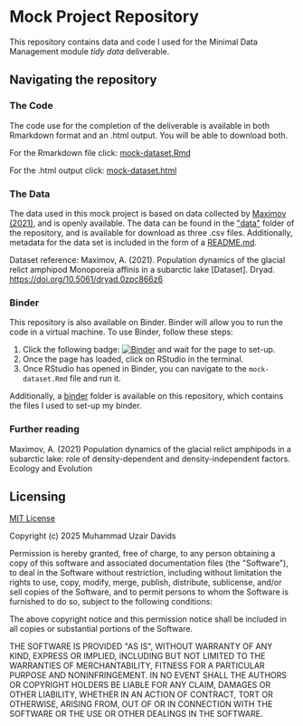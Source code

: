 # Mock Project Repository
This repository contains data and code I used for the Minimal Data Management module *tidy data* deliverable. 

## Navigating the repository
### The Code
The code use for the completion of the deliverable is available in both Rmarkdown format and an .html output. You will be able to download both.  

For the Rmarkdown file click: [mock-dataset.Rmd](https://github.com/muhammaduzairdavids/mock-project-repository/blob/main/mock-dataset.Rmd) 

For the .html output click: [mock-dataset.html](https://github.com/muhammaduzairdavids/mock-project-repository/blob/main/mock-dataset.html)

### The Data
The data used in this mock project is based on data collected by [Maximov (2021)](https://doi.org/10.5061/dryad.0zpc866z6), and is openly available. The data can be found in the ["data"](https://github.com/muhammaduzairdavids/mock-project-repository/tree/main/data) folder of the repository, and is available for download as three .csv files. Additionally, metadata for the data set is included in the form of a [README.md](https://github.com/muhammaduzairdavids/mock-project-repository/blob/main/data/README.md).

Dataset reference: Maximov, A. (2021). Population dynamics of the glacial relict amphipod Monoporeia affinis in a subarctic lake [Dataset]. Dryad. https://doi.org/10.5061/dryad.0zpc866z6 

### Binder
This repository is also available on Binder. Binder will allow you to run the code in a virtual machine. To use Binder, follow these steps:

1. Click the following badge: [![Binder](https://mybinder.org/badge_logo.svg)](https://mybinder.org/v2/gh/muhammaduzairdavids/mock-project-repository/HEAD) and wait for the page to set-up. 
2. Once the page has loaded, click on RStudio in the terminal.
3. Once RStudio has opened in Binder, you can navigate to the `mock-dataset.Rmd` file and run it.

Additionally, a [binder](https://github.com/muhammaduzairdavids/mock-project-repository/tree/main/binder) folder is available on this repository, which contains the files I used to set-up my binder.

### Further reading
Maximov, A. (2021) Population dynamics of the glacial relict amphipods in a subarctic lake: role of density-dependent and density-independent factors. Ecology and Evolution

## Licensing
[MIT License](https://github.com/muhammaduzairdavids/mock-project-repository/blob/main/LICENSE)

Copyright (c) 2025 Muhammad Uzair Davids

Permission is hereby granted, free of charge, to any person obtaining a copy
of this software and associated documentation files (the "Software"), to deal
in the Software without restriction, including without limitation the rights
to use, copy, modify, merge, publish, distribute, sublicense, and/or sell
copies of the Software, and to permit persons to whom the Software is
furnished to do so, subject to the following conditions:

The above copyright notice and this permission notice shall be included in all
copies or substantial portions of the Software.

THE SOFTWARE IS PROVIDED "AS IS", WITHOUT WARRANTY OF ANY KIND, EXPRESS OR
IMPLIED, INCLUDING BUT NOT LIMITED TO THE WARRANTIES OF MERCHANTABILITY,
FITNESS FOR A PARTICULAR PURPOSE AND NONINFRINGEMENT. IN NO EVENT SHALL THE
AUTHORS OR COPYRIGHT HOLDERS BE LIABLE FOR ANY CLAIM, DAMAGES OR OTHER
LIABILITY, WHETHER IN AN ACTION OF CONTRACT, TORT OR OTHERWISE, ARISING FROM,
OUT OF OR IN CONNECTION WITH THE SOFTWARE OR THE USE OR OTHER DEALINGS IN THE
SOFTWARE.
